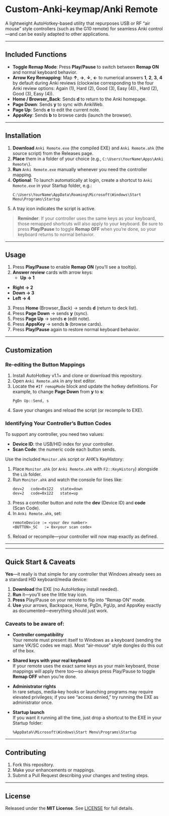 # Custom-Anki-keymap/Anki Remote

A lightweight AutoHotkey-based utility that repurposes USB or RF “air mouse” style controllers (such as the G10 remote) for seamless Anki control—and can be easily adapted to other applications.

---

## Included Functions

- **Toggle Remap Mode**: Press **Play/Pause** to switch between **Remap ON** and normal keyboard behavior.
- **Arrow Key Remapping**: Map **↑**, **→**, **↓**, **←** to numerical answers **1**, **2**, **3**, **4** by default during Anki reviews (clockwise corresponding to the four Anki review options: Again (1), Hard (2), Good (3), Easy (4))., Hard (2), Good (3), Easy (4)).
- **Home / Browser_Back**: Sends **d** to return to the Anki homepage.
- **Page Down**: Sends **y** to sync with AnkiWeb.
- **Page Up**: Sends **e** to edit the current note.
- **AppsKey**: Sends **b** to browse cards (launch the browser).

---

## Installation

1. **Download** `Anki Remote.exe` (the compiled EXE) and `Anki Remote.ahk` (the source script) from the Releases page.
2. **Place** them in a folder of your choice (e.g., `C:\Users\YourName\Apps\Anki Remote\`).
3. **Run** `Anki Remote.exe` manually whenever you need the controller mapping.
4. **Optional**: To launch automatically at login, create a shortcut to `Anki Remote.exe` in your Startup folder, e.g.:
   ```text
   C:\Users\YourName\AppData\Roaming\Microsoft\Windows\Start Menu\Programs\Startup
   ```
5. A tray icon indicates the script is active.

> **Reminder**: If your controller uses the same keys as your keyboard, those remapped shortcuts will also apply to your keyboard. Be sure to press **Play/Pause** to toggle **Remap OFF** when you’re done, so your keyboard returns to normal behavior.

---

## Usage

1. Press **Play/Pause** to enable **Remap ON** (you’ll see a tooltip).
2. **Answer review** cards with arrow keys:
   - **Up → 1**  
- **Right → 2**  
- **Down → 3**  
- **Left → 4**
3. Press **Home** (Browser_Back) → sends **d** (return to deck list).
4. Press **Page Down** → sends **y** (sync).
5. Press **Page Up** → sends **e** (edit note).
6. Press **AppsKey** → sends **b** (browse cards).
7. Press **Play/Pause** again to restore normal keyboard behavior.

---

## Customization

### Re-editing the Button Mappings

1. Install AutoHotkey v1.1+ and clone or download this repository.
2. Open `Anki Remote.ahk` in any text editor.
3. Locate the `#If remapMode` block and update the hotkey definitions. For example, to change **Page Down** from **y** to **s**:
   ```ahk
   PgDn Up::Send, s
   ```
4. Save your changes and reload the script (or recompile to EXE).

### Identifying Your Controller’s Button Codes

To support any controller, you need two values:
- **Device ID**: the USB/HID index for your controller.
- **Scan Code**: the numeric code each button sends.

Use the included `Monitor.ahk` script or AHK’s KeyHistory:

1. Place `Monitor.ahk` (or `Anki Remote.ahk` with `F2::KeyHistory`) alongside the `Lib` folder.
2. Run `Monitor.ahk` and watch the console for lines like:
   ```
   dev=2   code=0x122   state=down
   dev=2   code=0x122   state=up
   ```
3. Press a controller button and note the **dev** (Device ID) and **code** (Scan Code).
4. In `Anki Remote.ahk`, set:
   ```ahk
   remoteDevice := <your dev number>
   <BUTTON>_SC   := 0x<your scan code>
   ```
5. Reload or recompile—your controller will now map exactly as defined.

---

---

## Quick Start & Caveats

**Yes**—it really is that simple for any controller that Windows already sees as a standard HID keyboard/media device:

1. **Download** the EXE (no AutoHotkey install needed).
2. **Run** it—you’ll see the little tray icon.
3. **Press** Play/Pause on your remote to flip into “Remap ON” mode.
4. **Use** your arrows, Backspace, Home, PgDn, PgUp, and AppsKey exactly as documented—everything should just work.

### Caveats to be aware of:

- **Controller compatibility**  
  Your remote must present itself to Windows as a keyboard (sending the same VK/SC codes we map). Most “air‑mouse” style dongles do this out of the box.

- **Shared keys with your real keyboard**  
  If your remote uses the exact same keys as your main keyboard, those mappings will apply there too—so always press Play/Pause to toggle **Remap OFF** when you’re done.

- **Administrator rights**  
  In rare setups, media‑key hooks or launching programs may require elevated privileges; if you see “access denied,” try running the EXE as administrator once.

- **Startup launch**  
  If you want it running all the time, just drop a shortcut to the EXE in your Startup folder:
  ```text
  %AppData%\Microsoft\Windows\Start Menu\Programs\Startup
  ```

---

## Contributing

1. Fork this repository.
2. Make your enhancements or mappings.
3. Submit a Pull Request describing your changes and testing steps.

---

## License

Released under the **MIT License**. See [LICENSE](LICENSE) for full details.

